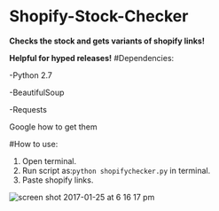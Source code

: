 # Shopify-Stock-Checker
**Checks the stock and gets variants of shopify links!**

**Helpful for hyped releases!**
#Dependencies:

-Python 2.7

-BeautifulSoup

-Requests

Google how to get them

#How to use:
1. Open terminal.
2. Run script as:```python shopifychecker.py``` in terminal.
3. Paste shopify links.

![screen shot 2017-01-25 at 6 16 17 pm](https://cloud.githubusercontent.com/assets/22848229/22315448/4720a474-e32c-11e6-907e-00fdba207b22.png)
